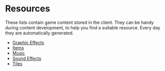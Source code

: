 # Resources

These lists contain game content stored in the client. They can be handy during content development, to help you find a
suitable resource. Every day they are automatically generated.

* [Graphic Effects](https://illarion.org/~devserver/effects/effects.html)
* [Items](https://illarion.org/~devserver/items/items.html)
* [Music](https://illarion.org/~devserver/music/music.html)
* [Sound Effects](https://illarion.org/~devserver/sounds/sounds.html)
* [Tiles](https://illarion.org/~devserver/tiles/tiles.html)